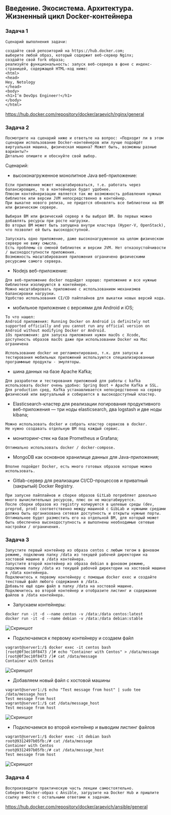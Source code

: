 ## Введение. Экосистема. Архитектура. Жизненный цикл Docker-контейнера

### Задача 1
```text
Сценарий выполнения задачи:

создайте свой репозиторий на https://hub.docker.com;
выберите любой образ, который содержит веб-сервер Nginx;
создайте свой fork образа;
реализуйте функциональность: запуск веб-сервера в фоне с индекс-страницей, содержащей HTML-код ниже:
<html>
<head>
Hey, Netology
</head>
<body>
<h1>I’m DevOps Engineer!</h1>
</body>
</html>
```

https://hub.docker.com/repository/docker/araevich/nginx/general


### Задача 2
```text
Посмотрите на сценарий ниже и ответьте на вопрос: «Подходит ли в этом сценарии использование Docker-контейнеров или лучше подойдёт виртуальная машина, физическая машина? Может быть, возможны разные варианты?»
Детально опишите и обоснуйте свой выбор.
```

Сценарий:  
* высоконагруженное монолитное Java веб-приложение:
```text
Если приложение может масштабироваться, т.е. работать через балансировщик, то в контейнерах будет удобнее.
Плюсом контейнеризации является так же возможность добавления нужных библиотек или версии JVM непосредственно в контейнер.
При выкатке нового релиза, не придется обновлять все библиотеки на ВМ или физическом сервере.

Выбирая ВМ или физический сервер я бы выбрал ВМ. Во первых можно добавлять ресурсы при росте нагрузки.
Во вторых ВМ может быть запущена внутри кластера (Hyper-V, OpenStack), что позволит ей быть высокодоступной.

Запускать одно приложение, даже высоконагруженное на целом физическом сервере не вижу смысла.
Есть проблемы со сменой библиотек и версии JVM. Нет отказоустойчивости / высокодоступности приложения.
Возможность масштабирования приложения ограничено физическими ресурсами самого сервера.
```
* Nodejs веб-приложение:
```text
Для веб-приложение docker подойдет хорошо: приложение и все нужные библиотеки изолируются в контейнере.
Можно масштабировать приложение с использованием механизмов балансировки нагрузки.
Удобство использования CI/CD пайплайнов для выкатки новых версий кода. 
```
* мобильное приложение c версиями для Android и iOS;
```text
То что нашел:
Android приложения: Running Docker on Android is definitely not supported officially and you cannot run any official version on Android without modifying Docker or Android.
iOs приложения: для запуска приложения нужен macOs с Xcode, доступность образов macOs даже при использовании Docker на Mac ограничена

Использование docker не регламентировано, т.к. для запуска и тестирования мобильных приложений используются специализированные программные продукты - эмуляторы.
```
* шина данных на базе Apache Kafka;
```text
Для разработки и тестирования приложений для работы с kafka использовать docker очень удобно: Spring Boot + Apache Kafka и SSL.
Для production сред, Kafka устанавливается непосредственно на сервер физический или виртуальный и собирается в высокодоступный кластер.
```
* Elasticsearch-кластер для реализации логирования продуктивного веб-приложения — три ноды elasticsearch, два logstash и две ноды kibana;
```text
Можно использовать docker и собрать кластер сервисов в docker.
Не нужно создавать отдельную ВМ под каждый сервис.
```
* мониторинг-стек на базе Prometheus и Grafana;
```text
Оптимально использовать docker / docker-compose.
```
* MongoDB как основное хранилище данных для Java-приложения;
```text
Вполне подойдет Docker, есть много готовых образов которые можно использовать.
```
* Gitlab-сервер для реализации CI/CD-процессов и приватный (закрытый) Docker Registry.
```text
При запуске пайплайнов и сборке образов GitLab потребляет довольно много вычислительных ресурсов, плюс он не масштабируется.
После сборки образов из registry копируются в целевые среды (dev, preprod, prod) соответственно между машиной с GibLab и нужными средами должна быть организована сетевая доступность и открыты нужные порты.
Оптимальнее будет разместить его на отдельной ВМ, для который может быть обеспечена высокодоступность и выполнены необходимые сетевые настройки / ограничения.
```


### Задача 3
```text
Запустите первый контейнер из образа centos c любым тегом в фоновом режиме, подключив папку /data из текущей рабочей директории на хостовой машине в /data контейнера.
Запустите второй контейнер из образа debian в фоновом режиме, подключив папку /data из текущей рабочей директории на хостовой машине в /data контейнера.
Подключитесь к первому контейнеру с помощью docker exec и создайте текстовый файл любого содержания в /data.
Добавьте ещё один файл в папку /data на хостовой машине.
Подключитесь во второй контейнер и отобразите листинг и содержание файлов в /data контейнера.
```
* Запускаем контейнеры:
```text
docker run -it -d --name centos -v /data:/data centos:latest
docker run -it -d --name debian -v /data:/data debian:stable
```
![Скриншот](https://github.com/aleksey-raevich/devops-netology/blob/master/virt-homeworks/05-virt-03-docker/lab_05-virt-03-docker_img1.png)

* Подключаемся к первому контейнеру и создаем файл
```text
vagrant@server1:/$ docker exec -it centos bash
[root@0f3ec10f8473 /]# echo "Container with Centos" > /data/message
[root@0f3ec10f8473 /]# cat /data/message
Container with Centos
```
![Скриншот](https://github.com/aleksey-raevich/devops-netology/blob/master/virt-homeworks/05-virt-03-docker/lab_05-virt-03-docker_img2.png)

* Добавляем новый файл с хостовой машины
```text
vagrant@server1:/$ echo "Test message from host" | sudo tee /data/message_host
Test message from host
vagrant@server1:/$ cat /data/message_host
Test message from host
```
![Скриншот](https://github.com/aleksey-raevich/devops-netology/blob/master/virt-homeworks/05-virt-03-docker/lab_05-virt-03-docker_img3.png)

* Подключаемся во второй контейнер и выводим листинг файлов
```text
vagrant@server1:/$ docker exec -it debian bash
root@9312497b05fb:/# cat /data/message
Container with Centos
root@9312497b05fb:/# cat /data/message_host
Test message from host
```
![Скриншот](https://github.com/aleksey-raevich/devops-netology/blob/master/virt-homeworks/05-virt-03-docker/lab_05-virt-03-docker_img4.png)


### Задача 4
```text
Воспроизведите практическую часть лекции самостоятельно.
Соберите Docker-образ с Ansible, загрузите на Docker Hub и пришлите ссылку вместе с остальными ответами к задачам.
```
https://hub.docker.com/repository/docker/araevich/ansible/general